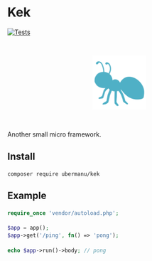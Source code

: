 # Kek

[![Tests](https://github.com/ubermanu/kek/actions/workflows/tests.yml/badge.svg)](https://github.com/ubermanu/kek/actions/workflows/tests.yml)

<br>
<p align="center">
    <img src="docs/images/kek-logo.svg" alt width="120">
</p>
<br>

Another small micro framework.

## Install

    composer require ubermanu/kek

## Example

```php
require_once 'vendor/autoload.php';

$app = app();
$app->get('/ping', fn() => 'pong');

echo $app->run()->body; // pong
```
